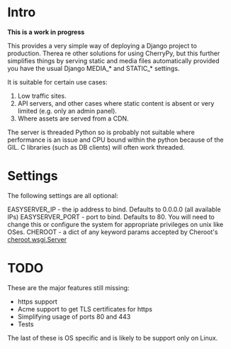 # Intro

**This is a work in progress**

This provides a very simple way of deploying a Django project to production. Therea re other solutions for using CherryPy, but this further simplifies things by serving static and media files automatically provided you have the usual Django MEDIA\_\* and STATIC\_\* settings.

It is suitable for certain use cases:

1. Low traffic sites.
2. API servers, and other cases where static content is absent or very limited (e.g. only an admin panel).
3. Where assets are served from a CDN.

The server is threaded Python so is probably not suitable where performance is an issue and CPU bound within the python because of the GIL. C libraries (such as DB clients) will often work threaded.

# Settings

The following settings are all optional:

EASYSERVER_IP - the ip address to bind. Defaults to 0.0.0.0  (all available IPs)
EASYSERVER_PORT - port to bind. Defaults to 80. You will need to change this or configure the system for appropriate privileges on unix like OSes.
CHEROOT - a dict of any keyword params accepted by Cheroot's [cheroot.wsgi.Server](https://cheroot.cherrypy.dev/en/latest/pkg/cheroot.wsgi/)


# TODO

These are the major features still missing:

* https support
* Acme support to get TLS certificates for https
* Simplifying usage of ports 80 and 443
* Tests

The last of these is OS specific and is likely to be support only on Linux.
